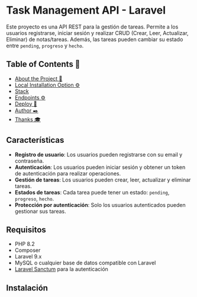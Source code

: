 # Task Management API - Laravel

Este proyecto es una API REST para la gestión de tareas. Permite a los usuarios registrarse, iniciar sesión y realizar CRUD (Crear, Leer, Actualizar, Eliminar) de notas/tareas. Además, las tareas pueden cambiar su estado entre `pending`, `progreso` y `hecho`.

## Table of Contents 📝
- [About the Project 📁](#about-the-project-📁)
- [Local Installation Option ⚙️](#local-installation-option-⚙️)
- [Stack](#stack)
- [Endpoints ⚙️](#endpoints-⚙️)
-  [Deploy 🚀](#deploy-🚀)
- [Author ✒️](#author-✒️)
- [Thanks 🎓](#thanks-🎓)

## Características

- **Registro de usuario**: Los usuarios pueden registrarse con su email y contraseña.
- **Autenticación**: Los usuarios pueden iniciar sesión y obtener un token de autenticación para realizar operaciones.
- **Gestión de tareas**: Los usuarios pueden crear, leer, actualizar y eliminar tareas.
- **Estados de tareas**: Cada tarea puede tener un estado: `pending`, `progreso`, `hecho`.
- **Protección por autenticación**: Solo los usuarios autenticados pueden gestionar sus tareas.

## Requisitos

- PHP 8.2
- Composer
- Laravel 9.x
- MySQL o cualquier base de datos compatible con Laravel
- [Laravel Sanctum](https://laravel.com/docs/9.x/sanctum) para la autenticación 
## Instalación